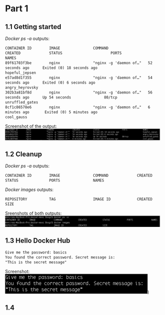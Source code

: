 # Part 1

## 1.1 Getting started

*Docker ps -a* outputs:

```
CONTAINER ID        IMAGE               COMMAND                  CREATED             STATUS                      PORTS               NAMES
89f61703f3be        nginx               "nginx -g 'daemon of…"   52 seconds ago      Exited (0) 18 seconds ago                       hopeful_jepsen
e57ad8d1f355        nginx               "nginx -g 'daemon of…"   54 seconds ago      Exited (0) 6 seconds ago                        angry_heyrovsky
302b3a81bf8d        nginx               "nginx -g 'daemon of…"   56 seconds ago      Up 54 seconds               80/tcp              unruffled_gates
8cf1c86578e6        nginx               "nginx -g 'daemon of…"   6 minutes ago       Exited (0) 5 minutes ago                        cool_gauss
```

Screenshot of the output: ![Screenshot of output, for rows which shows that there were three containers, two of which are stopped.](images/1_1.png)
## 1.2 Cleanup

*Docker ps -a* outputs: 

```
CONTAINER ID        IMAGE               COMMAND             CREATED             STATUS              PORTS               NAMES

```


*Docker images* outputs:

```
REPOSITORY          TAG                 IMAGE ID            CREATED             SIZE
```

Sreenshots of both outputs: ![Screenshot of outputs, showing they're empty](images/1_2.png)

## 1.3 Hello Docker Hub

```
Give me the password: basics
You found the correct password. Secret message is:
"This is the secret message"
```

Screenshot: ![Screenshot with same contents as text above](images/1_3.png))

## 1.4 
